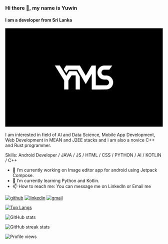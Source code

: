 
### Hi there 👋, my name is Yuwin
#### I am a developer from Sri Lanka
<img src="/YMS.jpg" width="700" > 

I am interested in field of AI and Data Science, Mobile App Development, Web Development in MEAN and J2EE stacks and i am also a novice C++ and Rust programmer.

Skills: Android Developer / JAVA / JS / HTML / CSS / PYTHON / AI / KOTLIN / C++ 

- 🔭 I’m currently working on Image editor app for android using Jetpack Compose. 
- 🌱 I’m currently learning Python and Kotlin. 
- 📫 How to reach me: You can message me on LinkedIn or Email me 


[<img src='https://cdn.jsdelivr.net/npm/simple-icons@3.0.1/icons/github.svg' alt='github' height='40'>](https://github.com/Yuwin98)  [<img src='https://cdn.jsdelivr.net/npm/simple-icons@3.0.1/icons/linkedin.svg' alt='linkedin' height='40'>](https://www.linkedin.com/in/yuwin-sapumana//)  [<img src='https://cdn.jsdelivr.net/npm/simple-icons@3.0.1/icons/gmail.svg' alt='gmail' height='40'>](yuwinsapumana212@gmail.com)    

[![Top Langs](https://github-readme-stats.vercel.app/api/top-langs/?username=Yuwin98)](https://github.com/anuraghazra/github-readme-stats)

![GitHub stats](https://github-readme-stats.vercel.app/api?username=Yuwin98&show_icons=true)  

![GitHub streak stats](https://github-readme-streak-stats.herokuapp.com/?user=Yuwin98)  

![Profile views](https://gpvc.arturio.dev/Yuwin98)  







